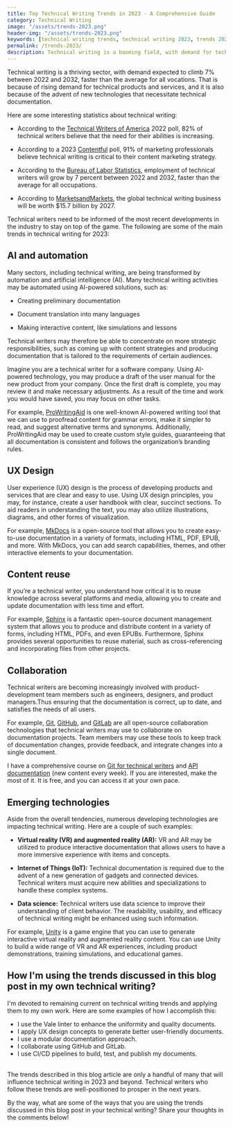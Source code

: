 ```yaml
---
title: Top Technical Writing Trends in 2023 - A Comprehensive Guide
category: Technical Writing
image: "/assets/trends-2023.png"
header-img: "/assets/trends-2023.png"
keywords: [technical writing trends, technical writing 2023, trends 2023, technical writing trends 2023, latest technical writing trends, AI and automation in technical writing, UX design for technical writing, content reuse in technical writing, collaboration in technical writing, emerging technologies in technical writing]
permalink: /trends-2023/
description: Technical writing is a booming field, with demand for technical writers projected to grow 7% from 2022 to 2032. To stay ahead of the curve, technical writers need to be aware of the latest trends in the field. This blog post will discuss the top technical writing trends in 2023, including AI and automation, UX design, content reuse, collaboration, and emerging technologies.
---
```


Technical writing is a thriving sector, with demand expected to climb 7% between 2022 and 2032, faster than the average for all vocations. That is because of rising demand for technical products and services, and it is also because of the advent of new technologies that necessitate technical documentation.

Here are some interesting statistics about technical writing:

* According to the [Technical Writers of America](https://www.stc.org/publications/salary-database/) 2022 poll, 82% of technical writers believe that the need for their abilities is increasing.

* According to a 2023 [Contentful](https://www.contentful.com/blog/2023-content-marketing-trends/) poll, 91% of marketing professionals believe technical writing is critical to their content marketing strategy.

* According to the [Bureau of Labor Statistics](https://www.bls.gov/ooh/computer-and-mathematical-occupations/technical-writers.htm), employment of technical writers will grow by 7 percent between 2022 and 2032, faster than the average for all occupations.

* According to [MarketsandMarkets](https://www.marketsandmarkets.com/Market-Reports/technical-writing-market-2022.html), the global technical writing business will be worth $15.7 billion by 2027.

Technical writers need to be informed of the most recent developments in the industry to stay on top of the game. The following are some of the main trends in technical writing for 2023:

## AI and automation

Many sectors, including technical writing, are being transformed by automation and artificial intelligence (AI). Many technical writing activities may be automated using AI-powered solutions, such as:

* Creating preliminary documentation

* Document translation into many languages

* Making interactive content, like simulations and lessons

Technical writers may therefore be able to concentrate on more strategic responsibilities, such as coming up with content strategies and producing documentation that is tailored to the requirements of certain audiences.

Imagine you are a technical writer for a software company. Using AI-powered technology, you may produce a draft of the user manual for the new product from your company. Once the first draft is complete, you may review it and make necessary adjustments. As a result of the time and work you would have saved, you may focus on other tasks.

For example, [ProWritingAid](https://prowritingaid.com/) is one well-known AI-powered writing tool that we can use to proofread content for grammar errors, make it simpler to read, and suggest alternative terms and synonyms. Additionally, ProWritingAid may be used to create custom style guides, guaranteeing that all documentation is consistent and follows the organization’s branding rules.

## UX Design

User experience (UX) design is the process of developing products and services that are clear and easy to use. Using UX design principles, you may, for instance, create a user handbook with clear, succinct sections. To aid readers in understanding the text, you may also utilize illustrations, diagrams, and other forms of visualization.

For example, [MkDocs](https://www.mkdocs.org/) is a open-source tool that allows you to create easy-to-use documentation in a variety of formats, including HTML, PDF, EPUB, and more. With MkDocs, you can add search capabilities, themes, and other interactive elements to your documentation. 

## Content reuse

If you’re a technical writer, you understand how critical it is to reuse knowledge across several platforms and media, allowing you to create and update documentation with less time and effort.

For example, [Sphinx](https://www.sphinx-doc.org/) is a fantastic open-source document management system that allows you to produce and distribute content in a variety of forms, including HTML, PDFs, and even EPUBs. Furthermore, Sphinx provides several opportunities to reuse material, such as cross-referencing and incorporating files from other projects.

## Collaboration

Technical writers are becoming increasingly involved with product-development team members such as engineers, designers, and product managers.Thus ensuring that the documentation is correct, up to date, and satisfies the needs of all users.

For example, [Git](https://git-scm.com/), [GitHub](https://github.com/), and [GitLab](https://gitlab.com/) are all open-source collaboration technologies that technical writers may use to collaborate on documentation projects. Team members may use these tools to keep track of documentation changes, provide feedback, and integrate changes into a single document.

I have a comprehensive course on [Git for technical writers](https://beingtechnicalwriter.com/gitfortechnicalwriters/) and [API documentation](https://beingtechnicalwriter.com/apidocumentation/) (new content every week). If you are interested, make the most of it. It is free, and you can access it at your own pace.

## Emerging technologies
Aside from the overall tendencies, numerous developing technologies are impacting technical writing. Here are a couple of such examples:

* **Virtual reality (VR) and augmented reality (AR):** VR and AR may be utilized to produce interactive documentation that allows users to have a more immersive experience with items and concepts.

* **Internet of Things (IoT):** Technical documentation is required due to the advent of a new generation of gadgets and connected devices. Technical writers must acquire new abilities and specializations to handle these complex systems.

* **Data science:** Technical writers use data science to improve their understanding of client behavior. The readability, usability, and efficacy of technical writing might be enhanced using such information.

For example, [Unity](https://unity.com/) is a game engine that you can use to generate interactive virtual reality and augmented reality content. You can use Unity to build a wide range of VR and AR experiences, including product demonstrations, training simulations, and educational games.

## How I'm using the trends discussed in this blog post in my own technical writing?

I'm devoted to remaining current on technical writing trends and applying them to my own work. Here are some examples of how I accomplish this:

* I use the Vale linter to enhance the uniformity and quality documents.
* I apply UX design concepts to generate better user-friendly documents.
* I use a modular documentation approach.
* I collaborate using GitHub and GitLab.
* I use CI/CD pipelines to build, test, and publish my documents.

<br>
The trends described in this blog article are only a handful of many that will influence technical writing in 2023 and beyond. Technical writers who follow these trends are well-positioned to prosper in the next years.


By the way, what are some of the ways that you are using the trends discussed in this blog post in your technical writing? Share your thoughts in the comments below!